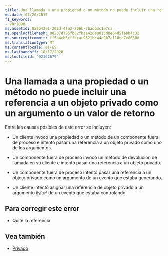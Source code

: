 ```yaml
---
title: Una llamada a una propiedad o un método no puede incluir una referencia a un objeto privado como un argumento o un valor de retorno
ms.date: 07/20/2015
f1_keywords:
- vbrID98
ms.assetid: 059b43e1-202d-4fa2-806b-7bad63c1e7ca
ms.openlocfilehash: 00237d795fb62fbae426e0015d8e64d5fabb4c32
ms.sourcegitcommit: ff5a4eb5cffbcac9521bc44a907a118cd7e8638d
ms.translationtype: MT
ms.contentlocale: es-ES
ms.lasthandoff: 10/17/2020
ms.locfileid: "92162679"
---
```

# <a name="a-property-or-method-call-cannot-include-a-reference-to-a-private-object-either-as-an-argument-or-as-a-return-value"></a>Una llamada a una propiedad o un método no puede incluir una referencia a un objeto privado como un argumento o un valor de retorno

Entre las causas posibles de este error se incluyen:

- Un cliente invocó una propiedad o un método de un componente fuera de proceso e intentó pasar una referencia a un objeto privado como uno de los argumentos.

- Un componente fuera de proceso invocó un método de devolución de llamada en su cliente e intentó pasar una referencia a un objeto privado.

- Un componente fuera de proceso intentó pasar una referencia a un objeto privado como un argumento de un evento que estaba generando.

- Un cliente intentó asignar una referencia de objeto privado a un argumento `ByRef` de un evento que estaba controlando.

## <a name="to-correct-this-error"></a>Para corregir este error

- Quite la referencia.

## <a name="see-also"></a>Vea también

- [Privado](../modifiers/private.md)
